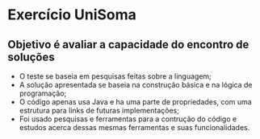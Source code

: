 # Exercício UniSoma

## Objetivo é avaliar a capacidade do encontro de soluções

* O teste se baseia em pesquisas feitas sobre a linguagem;
* A solução apresentada se baseia na construção básica e na lógica de programação;
* O código apenas usa Java e ha uma parte de propriedades, com uma estrutura para links de futuras implementações;
* Foi usado pesquisas e ferramentas para a contrução do código e estudos acerca dessas mesmas ferramentas e suas funcionalidades. 